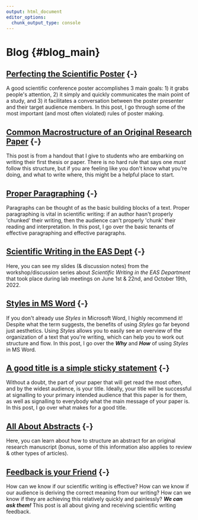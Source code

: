 ```yaml
---
output: html_document
editor_options:
  chunk_output_type: console
---
```




# Blog {#blog_main}

## [Perfecting the Scientific Poster](#Posters) {-}

A good scientific conference poster accomplishes 3 main goals: 1) it grabs people's attention, 2) it simply and quickly communicates the main point of a study, and 3) it facilitates a conversation between the poster presenter and their target audience members. In this post, I go through some of the most important (and most often violated) rules of poster making.

## [Common Macrostructure of an Original Research Paper](#Macrostructure) {-}

This post is from a handout that I give to students who are embarking on writing their first thesis or paper. There is no hard rule that says one *must* follow this structure, but if you are feeling like you don't know what you're doing, and what to write where, this might be a helpful place to start.

## [Proper Paragraphing](#Paragraphs) {-}

Paragraphs can be thought of as the basic building blocks of a text. Proper paragraphing is vital in scientific writing: if an author hasn't properly 'chunked' their writing, then the audience can't properly 'chunk' their reading and interpretation. In this post, I go over the basic tenants of effective paragraphing and effective paragraphs.

## [Scientific Writing in the EAS Dept](#EASslides) {-}

Here, you can see my slides (& discussion notes) from the workshop/discussion series about *Scientific Writing in the EAS Department* that took place during lab meetings on June 1st & 22nd, and October 19th, 2022. 


## [Styles in MS Word](#WordStyles) {-}

If you don't already use *Styles* in Microsoft Word, I highly recommend it! Despite what the term suggests, the benefits of using *Styles* go far beyond just aesthetics. Using *Styles* allows you to easily see an overview of the organization of a text that you're writing, which can help you to work out structure and flow. In this post, I go over the ***Why*** and ***How*** of using *Styles* in MS Word.
  
    
    
## [A good title is a simple sticky statement](#Titles) {-}

Without a doubt, the part of your paper that will get read the most often, and by the widest audience, is your title. Ideally, your title will be successful at signalling to your primary intended audience that this paper is for them, as well as signalling to everybody what the main message of your paper is. In this post, I go over what makes for a good title.
  
  
  
## [All About Abstracts](#Abstracts) {-}

Here, you can learn about how to structure an abstract for an original research manuscript (bonus, some of this information also applies to review & other types of articles). 
  
  
  
## [Feedback is your Friend](#FF) {-}

How can we know if our scientific writing is effective? How can we know if our audience is deriving the correct meaning from our writing? How can we know if they are achieving this relatively quickly and painlessly? ***We can ask them!*** This post is all about giving and receiving scientific writing feedback.
